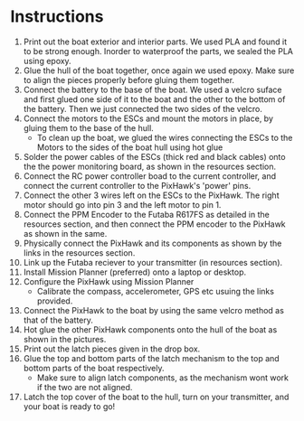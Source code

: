 # **Instructions**

1. Print out the boat exterior and interior parts. We used PLA and found it to be strong enough. Inorder to waterproof the parts, we sealed the PLA using epoxy.
2. Glue the hull of the boat together, once again we used epoxy. Make sure to align the pieces properly before gluing them together. 
3. Connect the battery to the base of the boat. We used a velcro suface and first glued one side of it to the boat and the other to the bottom of the battery. Then we just connected the two sides of the velcro. 
4. Connect the motors to the ESCs and mount the motors in place, by gluing them to the base of the hull.
   - To clean up the boat, we glued the wires connecting the ESCs to the Motors to the sides of the boat hull using hot glue
5. Solder the power cables of the ESCs (thick red and black cables) onto the the power monitoring board, as shown in the resources section.
6. Connect the RC power controller boad to the current controller, and connect the current controller to the PixHawk's 'power' pins. 
7. Connect the other 3 wires left on the ESCs to the PixHawk. The right motor should go into pin 3 and the left motor to pin 1.
8. Connect the PPM Encoder to the Futaba R617FS as detailed in the resources section, and then connect the PPM encoder to the PixHawk as shown in the same. 
9. Physically connect the PixHawk and its components as shown by the links in the resources section.
10. Link up the Futaba reciever to your transmitter (in resources section).
11. Install Mission Planner (preferred) onto a laptop or desktop.
12. Configure the PixHawk using Mission Planner
    - Calibrate the compass, accelerometer, GPS etc usuing the links provided.
13. Connect the PixHawk to the boat by using the same velcro method as that of the battery. 
14. Hot glue the other PixHawk components onto the hull of the boat as shown in the pictures. 
15. Print out the latch pieces given in the drop box.
16. Glue the top and bottom parts of the latch mechanism to the top and bottom parts of the boat respectively.
    - Make sure to align latch components, as the mechanism wont work if the two are not aligned.
17. Latch the top cover of the boat to the hull, turn on your transmitter, and your boat is ready to go!
